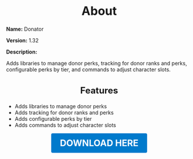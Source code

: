 <h1 style="text-align:center; font-size:2rem; font-weight:bold;">About</h1>

**Name:**
Donator

**Version:**
1.32

**Description:**

Adds libraries to manage donor perks, tracking for donor ranks and perks, configurable perks by tier, and commands to adjust character slots.

<h2 style="text-align:center; font-size:1.5rem; font-weight:bold;">Features</h2>

- Adds libraries to manage donor perks
- Adds tracking for donor ranks and perks
- Adds configurable perks by tier
- Adds commands to adjust character slots





<p align="center"><a href="https://github.com/LiliaFramework/Modules/raw/refs/heads/gh-pages/donator.zip" style="display:inline-block;padding:12px 24px;font-size:1.5rem;font-weight:bold;text-decoration:none;color:#fff;background-color:var(--md-primary-fg-color,#007acc);border-radius:4px;">DOWNLOAD HERE</a></p>
